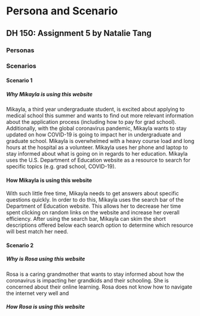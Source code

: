 # Persona and Scenario
## DH 150: Assignment 5 by Natalie Tang

### Personas

### Scenarios
#### Scenario 1 
##### Why Mikayla is using this website
Mikayla, a third year undergraduate student, is excited about applying to medical school this summer and wants to find out more relevant information about the application process (including how to pay for grad school). Additionally, with the global coronavirus pandemic, Mikayla wants to stay updated on how COVID-19 is going to impact her in undergraduate and graduate school. Mikayla is overwhelmed with a heavy course load and long hours at the hospital as a volunteer. Mikayla uses her phone and laptop to stay informed about what is going on in regards to her education. Mikayla uses the U.S. Department of Education website as a resource to search for specific topics (e.g. grad school, COVID-19).

#### How Mikayla is using this website
With such little free time, Mikayla needs to get answers about specific questions quickly. In order to do this, Mikayla uses the search bar of the Department of Education website. This allows her to decrease her time spent clicking on random links on the website and increase her overall efficiency. After using the search bar, Mikayla can skim the short descriptions offered below each search option to determine which resource will best match her need. 

#### Scenario 2
##### Why is Rosa using this website
Rosa is a caring grandmother that wants to stay informed about how the coronavirus is impacting her grandkids and their schooling. She is concerned about their online learning. Rosa does not know how to navigate the internet very well and 

##### How Rosa is using this website
